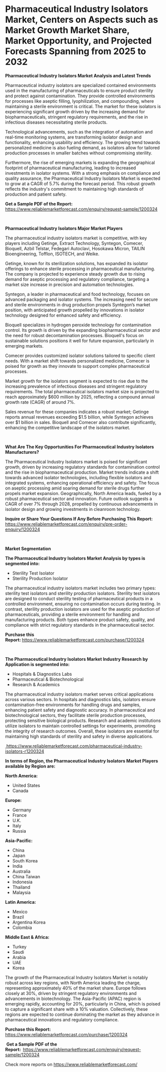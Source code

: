 <p><h1>Pharmaceutical Industry Isolators Market, Centers on Aspects such as Market Growth Market Share, Market Opportunity, and Projected Forecasts Spanning from 2025 to 2032</h1></p><p><strong>Pharmaceutical Industry Isolators Market Analysis and Latest Trends</strong></p>
<p><p>Pharmaceutical industry isolators are specialized contained environments used in the manufacturing of pharmaceuticals to ensure product sterility and protect against contamination. They provide controlled environments for processes like aseptic filling, lyophilization, and compounding, where maintaining a sterile environment is critical. The market for these isolators is experiencing significant growth driven by the increasing demand for biopharmaceuticals, stringent regulatory requirements, and the rise in infectious diseases necessitating sterile products.</p><p>Technological advancements, such as the integration of automation and real-time monitoring systems, are transforming isolator design and functionality, enhancing usability and efficiency. The growing trend towards personalized medicine is also fueling demand, as isolators allow for tailored production processes in smaller batches without compromising sterility.</p><p>Furthermore, the rise of emerging markets is expanding the geographical footprint of pharmaceutical manufacturing, leading to increased investments in isolator systems. With a strong emphasis on compliance and quality assurance, the Pharmaceutical Industry Isolators Market is expected to grow at a CAGR of 5.7% during the forecast period. This robust growth reflects the industry's commitment to maintaining high standards of production and patient safety.</p></p>
<p><strong>Get a Sample PDF of the Report:&nbsp;</strong> <a href="https://www.reliablemarketforecast.com/enquiry/request-sample/1200324?utm_campaign=3077&utm_medium=2&utm_source=Github&utm_content=ia&utm_term=04032025&utm_id=pharmaceutical-industry-isolators">https://www.reliablemarketforecast.com/enquiry/request-sample/1200324</a></p>
<p>&nbsp;</p>
<p><strong>Pharmaceutical Industry Isolators Major Market Players</strong></p>
<p><p>The pharmaceutical industry isolators market is competitive, with key players including Getinge, Extract Technology, Syntegon, Comecer, Bioquell, Azbil Telstar, Fedegari Autoclavi, Hosokawa Micron, TAILIN Bioengineering, Tofflon, ISOTECH, and Weike. </p><p>Getinge, known for its sterilization solutions, has expanded its isolator offerings to enhance sterile processing in pharmaceutical manufacturing. The company is projected to experience steady growth due to rising demand for aseptic processing and regulatory compliance, targeting a market size increase in precision and automation technologies.</p><p>Syntegon, a leader in pharmaceutical and food technology, focuses on advanced packaging and isolator systems. The increasing need for secure and sterile environments in drug production propels Syntegon’s market position, with anticipated growth propelled by innovations in isolator technology designed for enhanced safety and efficiency.</p><p>Bioquell specializes in hydrogen peroxide technology for contamination control. Its growth is driven by the expanding biopharmaceutical sector and the need for robust decontamination processes. Bioquell's focus on sustainable solutions positions it well for future expansion, particularly in emerging markets.</p><p>Comecer provides customized isolator solutions tailored to specific client needs. With a market shift towards personalized medicine, Comecer is poised for growth as they innovate to support complex pharmaceutical processes. </p><p>Market growth for the isolators segment is expected to rise due to the increasing prevalence of infectious diseases and stringent regulatory requirements. The total pharmaceutical isolators market size is projected to reach approximately $600 million by 2025, reflecting a compound annual growth rate (CAGR) of around 7%.</p><p>Sales revenue for these companies indicates a robust market; Getinge reports annual revenues exceeding $1.5 billion, while Syntegon achieves over $1 billion in sales. Bioquell and Comecer also contribute significantly, enhancing the competitive landscape of the isolators market.</p></p>
<p>&nbsp;</p>
<p><strong>What Are The Key Opportunities For Pharmaceutical Industry Isolators Manufacturers?</strong></p>
<p><p>The Pharmaceutical Industry Isolators market is poised for significant growth, driven by increasing regulatory standards for contamination control and the rise in biopharmaceutical production. Market trends indicate a shift towards advanced isolator technologies, including flexible isolators and integrated systems, enhancing operational efficiency and safety. The focus on aseptic processing amid soaring demand for sterile drugs further propels market expansion. Geographically, North America leads, fueled by a robust pharmaceutical sector and innovation. Future outlook suggests a CAGR of over 7% through 2028, propelled by continuous advancements in isolator design and growing investments in cleanroom technology.</p></p>
<p><strong>Inquire or Share Your Questions If Any Before Purchasing This Report:</strong> <a href="https://www.reliablemarketforecast.com/enquiry/pre-order-enquiry/1200324?utm_campaign=3077&utm_medium=2&utm_source=Github&utm_content=ia&utm_term=04032025&utm_id=pharmaceutical-industry-isolators">https://www.reliablemarketforecast.com/enquiry/pre-order-enquiry/1200324</a></p>
<p>&nbsp;</p>
<p><strong>Market Segmentation</strong></p>
<p><strong>The Pharmaceutical Industry Isolators Market Analysis by types is segmented into:</strong></p>
<p><ul><li>Sterility Test Isolator</li><li>Sterility Production Isolator</li></ul></p>
<p><p>The pharmaceutical industry isolators market includes two primary types: sterility test isolators and sterility production isolators. Sterility test isolators are designed to conduct sterility testing of pharmaceutical products in a controlled environment, ensuring no contamination occurs during testing. In contrast, sterility production isolators are used for the aseptic production of pharmaceuticals, providing a sterile environment for handling and manufacturing products. Both types enhance product safety, quality, and compliance with strict regulatory standards in the pharmaceutical sector.</p></p>
<p><strong>Purchase this Report:&nbsp;</strong><a href="https://www.reliablemarketforecast.com/purchase/1200324?utm_campaign=3077&utm_medium=2&utm_source=Github&utm_content=ia&utm_term=04032025&utm_id=pharmaceutical-industry-isolators">https://www.reliablemarketforecast.com/purchase/1200324</a></p>
<p>&nbsp;</p>
<p><strong>The Pharmaceutical Industry Isolators Market Industry Research by Application is segmented into:</strong></p>
<p><ul><li>Hospitals & Diagnostics Labs</li><li>Pharmaceutical & Biotechnological</li><li>Research & Academics</li></ul></p>
<p><p>The pharmaceutical industry isolators market serves critical applications across various sectors. In hospitals and diagnostics labs, isolators ensure contamination-free environments for handling drugs and samples, enhancing patient safety and diagnostic accuracy. In pharmaceutical and biotechnological sectors, they facilitate sterile production processes, protecting sensitive biological products. Research and academic institutions utilize isolators to maintain controlled settings for experiments, promoting the integrity of research outcomes. Overall, these isolators are essential for maintaining high standards of sterility and safety in diverse applications.</p></p>
<p><a href="https://www.reliablemarketforecast.com/pharmaceutical-industry-isolators-r1200324?utm_campaign=3077&utm_medium=2&utm_source=Github&utm_content=ia&utm_term=04032025&utm_id=pharmaceutical-industry-isolators">&nbsp;https://www.reliablemarketforecast.com/pharmaceutical-industry-isolators-r1200324</a></p>
<p><strong>In terms of Region, the Pharmaceutical Industry Isolators Market Players available by Region are:</strong></p>
<p>
    <p> <strong> North America: </strong>
        <ul>
            <li>United States</li>
            <li>Canada</li>
        </ul>
        </p> 
    <p> <strong> Europe: </strong>
        <ul>
            <li>Germany</li>
            <li>France</li>
            <li>U.K.</li>
            <li>Italy</li>
            <li>Russia</li>
        </ul>
        </p> 
    <p> <strong> Asia-Pacific: </strong>
        <ul>
            <li>China</li>
            <li>Japan</li>
            <li>South Korea</li>
            <li>India</li>
            <li>Australia</li>
            <li>China Taiwan</li>
            <li>Indonesia</li>
            <li>Thailand</li>
            <li>Malaysia</li>
        </ul>
        </p> 
    <p> <strong> Latin America: </strong>
        <ul>
            <li>Mexico</li>
            <li>Brazil</li>
            <li>Argentina Korea</li>
            <li>Colombia</li>
        </ul>
        </p> 
    <p> <strong> Middle East & Africa: </strong>
        <ul>
            <li>Turkey</li>
            <li>Saudi</li>
            <li>Arabia</li>
            <li>UAE</li>
            <li>Korea</li>
        </ul>
    </p>
    </p>
<p><p>The growth of the Pharmaceutical Industry Isolators Market is notably robust across key regions, with North America leading the charge, representing approximately 40% of the market share. Europe follows closely at 30%, driven by stringent regulatory environments and advancements in biotechnology. The Asia-Pacific (APAC) region is emerging rapidly, accounting for 20%, particularly in China, which is poised to capture a significant share with a 10% valuation. Collectively, these regions are expected to continue dominating the market as they advance in pharmaceutical innovations and regulatory compliance.</p></p>
<p><strong>Purchase this Report: </strong><a href="https://www.reliablemarketforecast.com/purchase/1200324?utm_campaign=3077&utm_medium=2&utm_source=Github&utm_content=ia&utm_term=04032025&utm_id=pharmaceutical-industry-isolators">https://www.reliablemarketforecast.com/purchase/1200324</a></p>
<p>&nbsp;<strong>Get a Sample PDF of the Report:&nbsp;&nbsp;</strong><a href="https://www.reliablemarketforecast.com/enquiry/request-sample/1200324?utm_campaign=3077&utm_medium=2&utm_source=Github&utm_content=ia&utm_term=04032025&utm_id=pharmaceutical-industry-isolators">https://www.reliablemarketforecast.com/enquiry/request-sample/1200324</a></p>
<p><strong></strong></p>
<p>Check more reports on <a href="https://www.reliablemarketforecast.com/?utm_campaign=3077&utm_medium=2&utm_source=Github&utm_content=ia&utm_term=04032025&utm_id=pharmaceutical-industry-isolators">https://www.reliablemarketforecast.com/</a></p>